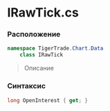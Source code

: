 
# IRawTick.cs
### Расположение
```csharp
namespace TigerTrade.Chart.Data  
    class IRawTick
```

> Описание

### Синтаксис
```csharp
long OpenInterest { get; }
```
